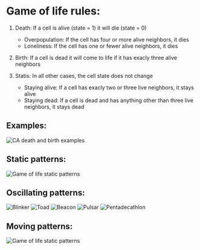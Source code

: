 # Game of life rules:

1. Death: If a cell is alive (state = 1) it will die (state = 0)
   - Overpopulation: If the cell has four or more alive neighbors, it dies
   - Loneliness: If the cell has one or fewer alive neighbors, it dies

2. Birth: If a cell is dead it will come to life if it has exacly three alive neighbors

3. Statis: In all other cases, the cell state does not change
   - Staying alive: If a cell has exacly two or three live neighbors, it stays alive
   - Staying dead: If a cell is dead and has anything other than three live neighbors, it stays dead

## Examples:
![CA death and birth examples](http://natureofcode.com/book/imgs/chapter07/ch07_23.png)
## Static patterns:
![Game of life static patterns](http://natureofcode.com/book/imgs/chapter07/ch07_24.png)
## Oscillating patterns:
![Blinker](https://upload.wikimedia.org/wikipedia/commons/9/95/Game_of_life_blinker.gif)
![Toad](https://upload.wikimedia.org/wikipedia/commons/1/12/Game_of_life_toad.gif)
![Beacon](https://upload.wikimedia.org/wikipedia/commons/1/1c/Game_of_life_beacon.gif)
![Pulsar](https://upload.wikimedia.org/wikipedia/commons/0/07/Game_of_life_pulsar.gif)
![Pentadecathlon](https://upload.wikimedia.org/wikipedia/commons/f/fb/I-Column.gif)
## Moving patterns:
![Game of life static patterns](http://natureofcode.com/book/imgs/chapter07/ch07_26.png)
